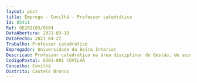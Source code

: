 ```yaml
--- 
layout: post
title: Emprego - Covilhã - Professor catedrático
Id: 85411
Ref: OE202103/0584
DataAbertura: 2021-03-19
DataFecho: 2021-04-27
Trabalho: Professor catedrático
Empregador: Universidade da Beira Interior
Descricao: Professor catedrático na área disciplinar de Gestão, de acordo com o conteúdo funcional previsto para a categoria no ECDU
CodigoPostal: 6201-001 COVILHÃ
Concelho: Covilhã
Distrito: Castelo Branco
--- 
```

